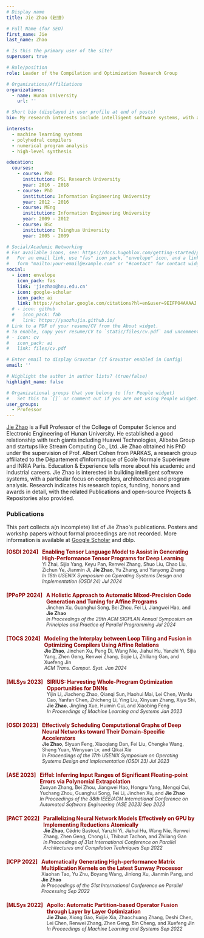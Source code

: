 ```yaml
---
# Display name
title: Jie Zhao (赵捷)

# Full Name (for SEO)
first_name: Jie 
last_name: Zhao

# Is this the primary user of the site?
superuser: true

# Role/position
role: Leader of the Compilation and Optimization Research Group

# Organizations/Affiliations
organizations:
  - name: Hunan University
    url: ''

# Short bio (displayed in user profile at end of posts)
bio: My research interests include intelligent software systems, with an emphasis on machine learning systems, polyhedral compilers, numerical program analysis, and high-level synthesis.

interests:
  - machine learning systems
  - polyhedral compilers
  - numerical program analysis
  - high-level synthesis

education:
  courses:
    - course: PhD
      institution: PSL Research University
      year: 2016 - 2018
    - course: PhD 
      institution: Information Engineering University
      year: 2012 - 2016
    - course: MEng
      institution: Information Engineering University
      year: 2009 - 2012
    - course: BSc
      institution: Tsinghua University
      year: 2005 - 2009

# Social/Academic Networking
# For available icons, see: https://docs.hugoblox.com/getting-started/page-builder/#icons
#   For an email link, use "fas" icon pack, "envelope" icon, and a link in the
#   form "mailto:your-email@example.com" or "#contact" for contact widget.
social:
  - icon: envelope
    icon_pack: fas
    link: 'jiezhao@hnu.edu.cn'
  - icon: google-scholar
    icon_pack: ai
    link: https://scholar.google.com/citations?hl=en&user=9EIFPO4AAAAJ
  # - icon: github
  #   icon_pack: fab
  #   link: https://yaozhujia.github.io/
# Link to a PDF of your resume/CV from the About widget.
# To enable, copy your resume/CV to `static/files/cv.pdf` and uncomment the lines below.
# - icon: cv
#   icon_pack: ai
#   link: files/cv.pdf

# Enter email to display Gravatar (if Gravatar enabled in Config)
email: ''

# Highlight the author in author lists? (true/false)
highlight_name: false

# Organizational groups that you belong to (for People widget)
#   Set this to `[]` or comment out if you are not using People widget.
user_groups:
  - Professor
---
```


[Jie Zhao](https://yaozhujia.github.io/) is a Full Professor of the College of Computer Science and Electronic Engineering of Hunan University. He established a good relationship with tech giants including Huawei Technologies, Alibaba Group and startups like Stream Computing Co., Ltd. Jie Zhao obtained his PhD under the supervision of Prof. Albert Cohen from PARKAS, a research group affiliated to the Département d’Informatique of École Normale Supérieure and INRIA Paris. Education & Experience tells more about his academic and industrial careers. Jie Zhao is interested in building intelligent software systems, with a particular focus on compilers, architectures and program analysis. Research indicates his research topics, funding, honors and awards in detail, with the related Publications and open-source Projects & Repositories also provided.

### Publications
This part collects a(n incomplete) list of Jie Zhao's publications. Posters and workshp papers without formal proceedings are not recorded. More information is available at [Google Scholar](https://scholar.google.com/citations?hl=en&user=9EIFPO4AAAAJ) and dblp.

<div style="margin-bottom: 20px;">
    <div style="color: #8B0000; font-weight: bold; margin-bottom: 5px; display: flex;">
        <div style="min-width: 40px; text-align: right; margin-right: 10px;">[OSDI 2024]</div>
        <div style="flex: 1;">
            Enabling Tensor Language Model to Assist in Generating High-Performance Tensor Programs for Deep Learning<br>
            <span style="color: #333; font-size: 0.9em; font-weight: lighter;">
                Yi Zhai, Sijia Yang, Keyu Pan, Renwei Zhang, Shuo Liu, Chao Liu, Zichun Ye, Jianmin Ji, <strong>Jie Zhao</strong>, Yu Zhang, and Yanyong Zhang <br>
                <em>In 18th USENIX Symposium on Operating Systems Design and Implementation (OSDI 24) Jul 2024</em>
            </span>
        </div>
    </div>
</div>

<div style="margin-bottom: 20px;">
    <div style="color: #8B0000; font-weight: bold; margin-bottom: 5px; display: flex;">
        <div style="min-width: 40px; text-align: right; margin-right: 10px;">[PPoPP 2024]</div>
        <div style="flex: 1;">
            A Holistic Approach to Automatic Mixed-Precision Code Generation and Tuning for Affine Programs<br>
            <span style="color: #333; font-size: 0.9em; font-weight: lighter;">
                Jinchen Xu, Guanghui Song, Bei Zhou, Fei Li, Jiangwei Hao, and <strong>Jie Zhao</strong> <br>
                <em>In Proceedings of the 29th ACM SIGPLAN Annual Symposium on Principles and Practice of Parallel Programming Jul 2024 </em>
            </span>
        </div>
    </div>
</div>

<div style="margin-bottom: 20px;">
    <div style="color: #8B0000; font-weight: bold; margin-bottom: 5px; display: flex;">
        <div style="min-width: 40px; text-align: right; margin-right: 10px;">[TOCS 2024]</div>
        <div style="flex: 1;">
            Modeling the Interplay between Loop Tiling and Fusion in Optimizing Compilers Using Affine Relations<br>
            <span style="color: #333; font-size: 0.9em; font-weight: lighter;">
                <strong>Jie Zhao</strong>, Jinchen Xu, Peng Di, Wang Nie, Jiahui Hu, Yanzhi Yi, Sijia Yang, Zhen Geng, Renwei Zhang, Bojie Li, Zhiliang Gan, and Xuefeng Jin<br>
                <em>ACM Trans. Comput. Syst. Jan 2024</em>
            </span>
        </div>
    </div>
</div>

<div style="margin-bottom: 20px;">
    <div style="color: #8B0000; font-weight: bold; margin-bottom: 5px; display: flex;">
        <div style="min-width: 40px; text-align: right; margin-right: 10px;">[MLSys 2023]</div>
        <div style="flex: 1;">
            SIRIUS: Harvesting Whole-Program Optimization Opportunities for DNNs<br>
            <span style="color: #333; font-size: 0.9em; font-weight: lighter;">
                Yijin Li, Jiacheng Zhao, Qianqi Sun, Haohui Mai, Lei Chen, Wanlu Cao, Yanfan Chen, Zhicheng Li, Ying Liu, Xinyuan Zhang, Xiyu Shi, <strong>Jie Zhao</strong>, Jingling Xue, Huimin Cui, and Xiaobing Feng<br>
                <em>In Proceedings of Machine Learning and Systems Jan 2023</em>
            </span>
        </div>
    </div>
</div>

<div style="margin-bottom: 20px;">
    <div style="color: #8B0000; font-weight: bold; margin-bottom: 5px; display: flex;">
        <div style="min-width: 40px; text-align: right; margin-right: 10px;">[OSDI 2023]</div>
        <div style="flex: 1;">
            Effectively Scheduling Computational Graphs of Deep Neural Networks toward Their Domain-Specific Accelerators<br>
            <span style="color: #333; font-size: 0.9em; font-weight: lighter;">
                <strong>Jie Zhao</strong>, Siyuan Feng, Xiaoqiang Dan, Fei Liu, Chengke Wang, Sheng Yuan, Wenyuan Lv, and Qikai Xie<br>
                <em>In Proceedings of the 17th USENIX Symposium on Operating Systems Design and Implementation (OSDI 23) Jul 2023</em>
            </span>
        </div>
    </div>
</div>

<div style="margin-bottom: 20px;">
    <div style="color: #8B0000; font-weight: bold; margin-bottom: 5px; display: flex;">
        <div style="min-width: 40px; text-align: right; margin-right: 10px;">[ASE 2023]</div>
        <div style="flex: 1;">
            Eiffel: Inferring Input Ranges of Significant Floating-point Errors via Polynomial Extrapolation<br>
            <span style="color: #333; font-size: 0.9em; font-weight: lighter;">
                Zuoyan Zhang, Bei Zhou, Jiangwei Hao, Hongru Yang, Mengqi Cui, Yuchang Zhou, Guanghui Song, Fei Li, Jinchen Xu, and <strong>Jie Zhao</strong><br>
                <em>In Proceedings of the 38th IEEE/ACM International Conference on Automated Software Engineering (ASE 2023) Sep 2023</em>
            </span>
        </div>
    </div>
</div>

<div style="margin-bottom: 20px;">
    <div style="color: #8B0000; font-weight: bold; margin-bottom: 5px; display: flex;">
        <div style="min-width: 40px; text-align: right; margin-right: 10px;">[PACT 2022]</div>
        <div style="flex: 1;">
            Parallelizing Neural Network Models Effectively on GPU by Implementing Reductions Atomically<br>
            <span style="color: #333; font-size: 0.9em; font-weight: lighter;">
                <strong>Jie Zhao</strong>, Cédric Bastoul, Yanzhi Yi, Jiahui Hu, Wang Nie, Renwei Zhang, Zhen Geng, Chong Li, Thibaut Tachon, and Zhiliang Gan<br>
                <em>In Proceedings of 31st International Conference on Parallel Architectures and Compilation Techniques Sep 2022</em>
            </span>
        </div>
    </div>
</div>

<div style="margin-bottom: 20px;">
    <div style="color: #8B0000; font-weight: bold; margin-bottom: 5px; display: flex;">
        <div style="min-width: 40px; text-align: right; margin-right: 10px;">[ICPP 2022]</div>
        <div style="flex: 1;">
            Automatically Generating High-performance Matrix Multiplication Kernels on the Latest Sunway Processor<br>
            <span style="color: #333; font-size: 0.9em; font-weight: lighter;">
                Xiaohan Tao, Yu Zhu, Boyang Wang, Jinlong Xu, Jianmin Pang, and <strong>Jie Zhao</strong><br>
                <em>In Proceedings of the 51st International Conference on Parallel Processing Sep 2022</em>
            </span>
        </div>
    </div>
</div>

<div style="margin-bottom: 20px;">
    <div style="color: #8B0000; font-weight: bold; margin-bottom: 5px; display: flex;">
        <div style="min-width: 40px; text-align: right; margin-right: 10px;">[MLSys 2022]</div>
        <div style="flex: 1;">
            Apollo: Automatic Partition-based Operator Fusion through Layer by Layer Optimization<br>
            <span style="color: #333; font-size: 0.9em; font-weight: lighter;">
                <strong>Jie Zhao</strong>, Xiong Gao, Ruijie Xia, Zhaochuang Zhang, Deshi Chen, Lei Chen, Renwei Zhang, Zhen Geng, Bin Cheng, and Xuefeng Jin<br>
                <em>In Proceedings of Machine Learning and Systems Sep 2022</em>
            </span>
        </div>
    </div>
</div>